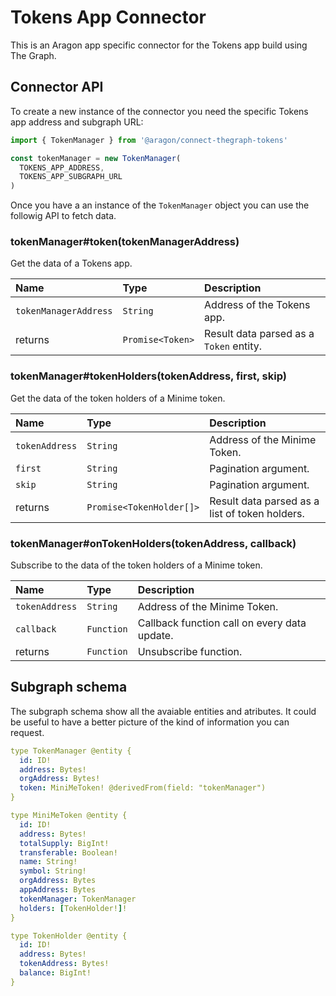 # Tokens App Connector

This is an Aragon app specific connector for the Tokens app build using The Graph.

## Connector API

To create a new instance of the connector you need the specific Tokens app address and subgraph URL:

```javascript
import { TokenManager } from '@aragon/connect-thegraph-tokens'

const tokenManager = new TokenManager(
  TOKENS_APP_ADDRESS,
  TOKENS_APP_SUBGRAPH_URL
)
```

Once you have a an instance of the `TokenManager` object you can use the followig API to fetch data.

### tokenManager\#token\(tokenManagerAddress\)

Get the data of a Tokens app.

| Name                  | Type             | Description                             |
| :-------------------- | :--------------- | :-------------------------------------- |
| `tokenManagerAddress` | `String`         | Address of the Tokens app.              |
| returns               | `Promise<Token>` | Result data parsed as a `Token` entity. |

### tokenManager\#tokenHolders\(tokenAddress, first, skip\)

Get the data of the token holders of a Minime token.

| Name           | Type                     | Description                                    |
| :------------- | :----------------------- | :--------------------------------------------- |
| `tokenAddress` | `String`                 | Address of the Minime Token.                   |
| `first`        | `String`                 | Pagination argument.                           |
| `skip`         | `String`                 | Pagination argument.                           |
| returns        | `Promise<TokenHolder[]>` | Result data parsed as a list of token holders. |

### tokenManager\#onTokenHolders\(tokenAddress, callback\)

Subscribe to the data of the token holders of a Minime token.

| Name           | Type       | Description                                  |
| :------------- | :--------- | :------------------------------------------- |
| `tokenAddress` | `String`   | Address of the Minime Token.                 |
| `callback`     | `Function` | Callback function call on every data update. |
| returns        | `Function` | Unsubscribe function.                        |

## Subgraph schema

The subgraph schema show all the avaiable entities and atributes. It could be useful to have a better picture of the kind of information you can request.

```yaml
type TokenManager @entity {
  id: ID!
  address: Bytes!
  orgAddress: Bytes!
  token: MiniMeToken! @derivedFrom(field: "tokenManager")
}

type MiniMeToken @entity {
  id: ID!
  address: Bytes!
  totalSupply: BigInt!
  transferable: Boolean!
  name: String!
  symbol: String!
  orgAddress: Bytes
  appAddress: Bytes
  tokenManager: TokenManager
  holders: [TokenHolder!]!
}

type TokenHolder @entity {
  id: ID!
  address: Bytes!
  tokenAddress: Bytes!
  balance: BigInt!
}
```
